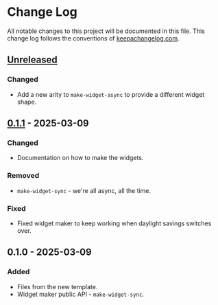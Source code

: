 # Change Log
All notable changes to this project will be documented in this file. This change log follows the conventions of [keepachangelog.com](http://keepachangelog.com/).

## [Unreleased]
### Changed
- Add a new arity to `make-widget-async` to provide a different widget shape.

## [0.1.1] - 2025-03-09
### Changed
- Documentation on how to make the widgets.

### Removed
- `make-widget-sync` - we're all async, all the time.

### Fixed
- Fixed widget maker to keep working when daylight savings switches over.

## 0.1.0 - 2025-03-09
### Added
- Files from the new template.
- Widget maker public API - `make-widget-sync`.

[Unreleased]: https://sourcehost.site/your-name/com.jnchr.my-template/compare/0.1.1...HEAD
[0.1.1]: https://sourcehost.site/your-name/com.jnchr.my-template/compare/0.1.0...0.1.1
